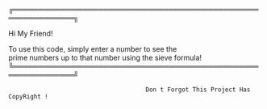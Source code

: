 

╔══════════════════════════════════════════════════════════════╗
  
Hi My Friend!                                              
                                                          
  To use this code, simply enter a number to see the       
  prime numbers up to that number using the sieve formula!  
╚══════════════════════════════════════════════════════════════╝


                                          Don t Forgot This Project Has CopyRight !                                                                                                                             
